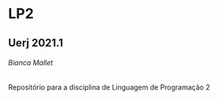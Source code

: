 # LP2
## Uerj 2021.1
###### Bianca Mallet

Repositório para a disciplina de Linguagem de Programação 2
